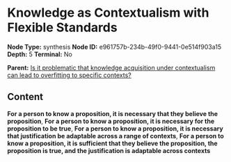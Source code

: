 # Knowledge as Contextualism with Flexible Standards

**Node Type:** synthesis
**Node ID:** e961757b-234b-49f0-9441-0e514f903a15
**Depth:** 5
**Terminal:** No

**Parent:** [Is it problematic that knowledge acquisition under contextualism can lead to overfitting to specific contexts?](is-it-problematic-that-knowledge-acquisition-under-contextualism-can-lead-to-overfitting-to-specific-contexts-antithesis-ea710906-a039-42c6-94b7-dfcd35e6bdd5.md)

## Content

**For a person to know a proposition, it is necessary that they believe the proposition**, **For a person to know a proposition, it is necessary for the proposition to be true**, **For a person to know a proposition, it is necessary that justification be adaptable across a range of contexts**, **For a person to know a proposition, it is sufficient that they believe the proposition, the proposition is true, and the justification is adaptable across contexts**
